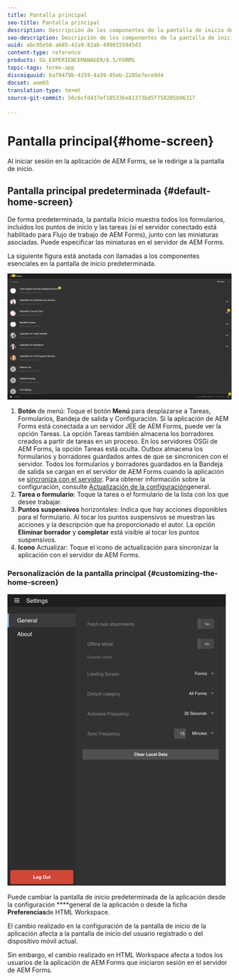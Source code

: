 ```yaml
---
title: Pantalla principal
seo-title: Pantalla principal
description: Descripción de los componentes de la pantalla de inicio de la aplicación de AEM Forms
seo-description: Descripción de los componentes de la pantalla de inicio de la aplicación de AEM Forms
uuid: abc95e58-a685-42a9-82ab-4990155945d3
content-type: reference
products: SG_EXPERIENCEMANAGER/6.5/FORMS
topic-tags: forms-app
discoiquuid: ba79479b-4159-4a39-95eb-2285e7ece9d4
docset: aem65
translation-type: tm+mt
source-git-commit: 56c6cfd437ef185336e81373bd5f758205b96317

---
```



# Pantalla principal{#home-screen}

Al iniciar sesión en la aplicación de AEM Forms, se le redirige a la pantalla de inicio.

## Pantalla principal predeterminada {#default-home-screen}

De forma predeterminada, la pantalla Inicio muestra todos los formularios, incluidos los puntos de inicio y las tareas (si el servidor conectado está habilitado para Flujo de trabajo de AEM Forms), junto con las miniaturas asociadas. Puede especificar las miniaturas en el servidor de AEM Forms.

La siguiente figura está anotada con llamadas a los componentes esenciales en la pantalla de inicio predeterminada.

![Pantalla de inicio de la aplicación Forms](assets/home-screen-1.png)

<!--Click to enlarge

![home-screen-1-1](assets/home-screen-1-1.png)-->

1. **Botón** de menú: Toque el botón **Menú** para desplazarse a Tareas, Formularios, Bandeja de salida y Configuración. Si la aplicación de AEM Forms está conectada a un servidor JEE de AEM Forms, puede ver la opción Tareas. La opción Tareas también almacena los borradores creados a partir de tareas en un proceso. En los servidores OSGi de AEM Forms, la opción Tareas está oculta. Outbox almacena los formularios y borradores guardados antes de que se sincronicen con el servidor. Todos los formularios y borradores guardados en la Bandeja de salida se cargan en el servidor de AEM Forms cuando la aplicación se [sincroniza con el servidor](../../forms/using/sync-app.md). Para obtener información sobre la configuración, consulte [Actualización de la configuración](../../forms/using/update-general-settings.md)general.
1. **Tarea o formulario**: Toque la tarea o el formulario de la lista con los que desee trabajar.
1. **Puntos suspensivos** horizontales: Indica que hay acciones disponibles para el formulario. Al tocar los puntos suspensivos se muestran las acciones y la descripción que ha proporcionado el autor. La opción **Eliminar borrador** y **completar** está visible al tocar los puntos suspensivos.
1. **Icono** Actualizar: Toque el icono de actualización para sincronizar la aplicación con el servidor de AEM Forms.

### Personalización de la pantalla principal {#customizing-the-home-screen}

![Configuración general](assets/gen-settings.png)

Puede cambiar la pantalla de inicio predeterminada de la aplicación desde la configuración **[](../../forms/using/update-general-settings.md)**general de la aplicación o desde la ficha **Preferencias**de HTML Workspace.

El cambio realizado en la configuración de la pantalla de inicio de la aplicación afecta a la pantalla de inicio del usuario registrado o del dispositivo móvil actual.

Sin embargo, el cambio realizado en HTML Workspace afecta a todos los usuarios de la aplicación de AEM Forms que iniciaron sesión en el servidor de AEM Forms.
